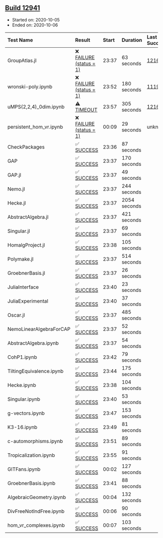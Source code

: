 ## [Build 12941](https://oscarci.mathematik.uni-kl.de/job/oscar/12941/)

* Started on: 2020-10-05
* Ended on: 2020-10-06

| Test Name    | Result | Start | Duration | Last Success | First Failure |
|:-------------|:-------|:------|:---------|:-------------|:--------------|
| GroupAtlas.jl | ❌ [FAILURE (status = 1)](https://oscarci.mathematik.uni-kl.de/job/oscar/12941/artifact/logs/build-12941/GroupAtlas.jl.log) | 23:37 | 63 seconds | [12167](https://oscarci.mathematik.uni-kl.de/job/oscar/12167/) | [12168](https://oscarci.mathematik.uni-kl.de/job/oscar/12168/) |
| wronski-poly.ipynb | ❌ [FAILURE (status = 1)](https://oscarci.mathematik.uni-kl.de/job/oscar/12941/artifact/logs/build-12941/wronski-poly.ipynb.log) | 23:52 | 180 seconds | [11192](https://oscarci.mathematik.uni-kl.de/job/oscar/11192/) | [11193](https://oscarci.mathematik.uni-kl.de/job/oscar/11193/) |
| uMPS(2,2,4)_0dim.ipynb | ⚠ [TIMEOUT](https://oscarci.mathematik.uni-kl.de/job/oscar/12941/artifact/logs/build-12941/uMPS-2-2-4-_0dim.ipynb.log) | 23:57 | 305 seconds | [12167](https://oscarci.mathematik.uni-kl.de/job/oscar/12167/) | [12168](https://oscarci.mathematik.uni-kl.de/job/oscar/12168/) |
| persistent_hom_vr.ipynb | ❌ [FAILURE (status = 1)](https://oscarci.mathematik.uni-kl.de/job/oscar/12941/artifact/logs/build-12941/persistent_hom_vr.ipynb.log) | 00:09 | 29 seconds | unknown | unknown |
| CheckPackages | ✅ [SUCCESS](https://oscarci.mathematik.uni-kl.de/job/oscar/12941/artifact/logs/build-12941/CheckPackages.log) | 23:36 | 87 seconds |  |  |
| GAP | ✅ [SUCCESS](https://oscarci.mathematik.uni-kl.de/job/oscar/12941/artifact/logs/build-12941/GAP.log) | 23:37 | 170 seconds |  |  |
| GAP.jl | ✅ [SUCCESS](https://oscarci.mathematik.uni-kl.de/job/oscar/12941/artifact/logs/build-12941/GAP.jl.log) | 23:37 | 49 seconds |  |  |
| Nemo.jl | ✅ [SUCCESS](https://oscarci.mathematik.uni-kl.de/job/oscar/12941/artifact/logs/build-12941/Nemo.jl.log) | 23:37 | 244 seconds |  |  |
| Hecke.jl | ✅ [SUCCESS](https://oscarci.mathematik.uni-kl.de/job/oscar/12941/artifact/logs/build-12941/Hecke.jl.log) | 23:37 | 2054 seconds |  |  |
| AbstractAlgebra.jl | ✅ [SUCCESS](https://oscarci.mathematik.uni-kl.de/job/oscar/12941/artifact/logs/build-12941/AbstractAlgebra.jl.log) | 23:37 | 421 seconds |  |  |
| Singular.jl | ✅ [SUCCESS](https://oscarci.mathematik.uni-kl.de/job/oscar/12941/artifact/logs/build-12941/Singular.jl.log) | 23:37 | 69 seconds |  |  |
| HomalgProject.jl | ✅ [SUCCESS](https://oscarci.mathematik.uni-kl.de/job/oscar/12941/artifact/logs/build-12941/HomalgProject.jl.log) | 23:38 | 105 seconds |  |  |
| Polymake.jl | ✅ [SUCCESS](https://oscarci.mathematik.uni-kl.de/job/oscar/12941/artifact/logs/build-12941/Polymake.jl.log) | 23:37 | 514 seconds |  |  |
| GroebnerBasis.jl | ✅ [SUCCESS](https://oscarci.mathematik.uni-kl.de/job/oscar/12941/artifact/logs/build-12941/GroebnerBasis.jl.log) | 23:37 | 26 seconds |  |  |
| JuliaInterface | ✅ [SUCCESS](https://oscarci.mathematik.uni-kl.de/job/oscar/12941/artifact/logs/build-12941/JuliaInterface.log) | 23:40 | 23 seconds |  |  |
| JuliaExperimental | ✅ [SUCCESS](https://oscarci.mathematik.uni-kl.de/job/oscar/12941/artifact/logs/build-12941/JuliaExperimental.log) | 23:40 | 37 seconds |  |  |
| Oscar.jl | ✅ [SUCCESS](https://oscarci.mathematik.uni-kl.de/job/oscar/12941/artifact/logs/build-12941/Oscar.jl.log) | 23:37 | 485 seconds |  |  |
| NemoLinearAlgebraForCAP | ✅ [SUCCESS](https://oscarci.mathematik.uni-kl.de/job/oscar/12941/artifact/logs/build-12941/NemoLinearAlgebraForCAP.log) | 23:37 | 52 seconds |  |  |
| AbstractAlgebra.ipynb | ✅ [SUCCESS](https://oscarci.mathematik.uni-kl.de/job/oscar/12941/artifact/logs/build-12941/AbstractAlgebra.ipynb.log) | 23:37 | 54 seconds |  |  |
| CohP1.ipynb | ✅ [SUCCESS](https://oscarci.mathematik.uni-kl.de/job/oscar/12941/artifact/logs/build-12941/CohP1.ipynb.log) | 23:42 | 79 seconds |  |  |
| TiltingEquivalence.ipynb | ✅ [SUCCESS](https://oscarci.mathematik.uni-kl.de/job/oscar/12941/artifact/logs/build-12941/TiltingEquivalence.ipynb.log) | 23:44 | 175 seconds |  |  |
| Hecke.ipynb | ✅ [SUCCESS](https://oscarci.mathematik.uni-kl.de/job/oscar/12941/artifact/logs/build-12941/Hecke.ipynb.log) | 23:38 | 104 seconds |  |  |
| Singular.ipynb | ✅ [SUCCESS](https://oscarci.mathematik.uni-kl.de/job/oscar/12941/artifact/logs/build-12941/Singular.ipynb.log) | 23:40 | 53 seconds |  |  |
| g-vectors.ipynb | ✅ [SUCCESS](https://oscarci.mathematik.uni-kl.de/job/oscar/12941/artifact/logs/build-12941/g-vectors.ipynb.log) | 23:47 | 153 seconds |  |  |
| K3-16.ipynb | ✅ [SUCCESS](https://oscarci.mathematik.uni-kl.de/job/oscar/12941/artifact/logs/build-12941/K3-16.ipynb.log) | 23:49 | 81 seconds |  |  |
| c-automorphisms.ipynb | ✅ [SUCCESS](https://oscarci.mathematik.uni-kl.de/job/oscar/12941/artifact/logs/build-12941/c-automorphisms.ipynb.log) | 23:51 | 89 seconds |  |  |
| Tropicalization.ipynb | ✅ [SUCCESS](https://oscarci.mathematik.uni-kl.de/job/oscar/12941/artifact/logs/build-12941/Tropicalization.ipynb.log) | 23:55 | 91 seconds |  |  |
| GITFans.ipynb | ✅ [SUCCESS](https://oscarci.mathematik.uni-kl.de/job/oscar/12941/artifact/logs/build-12941/GITFans.ipynb.log) | 00:02 | 127 seconds |  |  |
| GroebnerBasis.ipynb | ✅ [SUCCESS](https://oscarci.mathematik.uni-kl.de/job/oscar/12941/artifact/logs/build-12941/GroebnerBasis.ipynb.log) | 23:41 | 88 seconds |  |  |
| AlgebraicGeometry.ipynb | ✅ [SUCCESS](https://oscarci.mathematik.uni-kl.de/job/oscar/12941/artifact/logs/build-12941/AlgebraicGeometry.ipynb.log) | 00:04 | 132 seconds |  |  |
| DivFreeNotIndFree.ipynb | ✅ [SUCCESS](https://oscarci.mathematik.uni-kl.de/job/oscar/12941/artifact/logs/build-12941/DivFreeNotIndFree.ipynb.log) | 00:06 | 90 seconds |  |  |
| hom_vr_complexes.ipynb | ✅ [SUCCESS](https://oscarci.mathematik.uni-kl.de/job/oscar/12941/artifact/logs/build-12941/hom_vr_complexes.ipynb.log) | 00:07 | 103 seconds |  |  |
